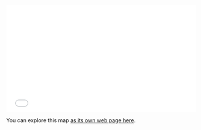 
<style>
.map-container {
    position: relative;
    width: 100%;
    height: 0;
    padding-bottom: 56.25%; /* Aspect ratio for 16:9 */
}
.map-container iframe {
    position: absolute;
    top: 0;
    left: 0;
    width: 100%;
    height: 100%;
}
</style>

<div class="map-container">
    <iframe src="mock-up-draft-final.html" frameborder="0" style="border:0" allowfullscreen></iframe>
</div>




You can explore this map [as its own web page here](mock-up-draft-final.html).

